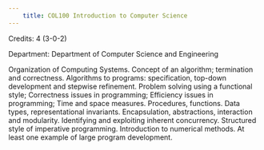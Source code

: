 ```yaml
---
    title: COL100 Introduction to Computer Science
---
```

Credits: 4 (3-0-2)

Department: Department of Computer Science and Engineering

Organization of Computing Systems. Concept of an algorithm; termination and correctness. Algorithms to programs: specification, top-down development and stepwise refinement. Problem solving using a functional style; Correctness issues in programming; Efficiency issues in programming; Time and space measures. Procedures, functions. Data types, representational invariants. Encapsulation, abstractions, interaction and modularity. Identifying and exploiting inherent concurrency. Structured style of imperative programming. Introduction to numerical methods. At least one example of large program development.